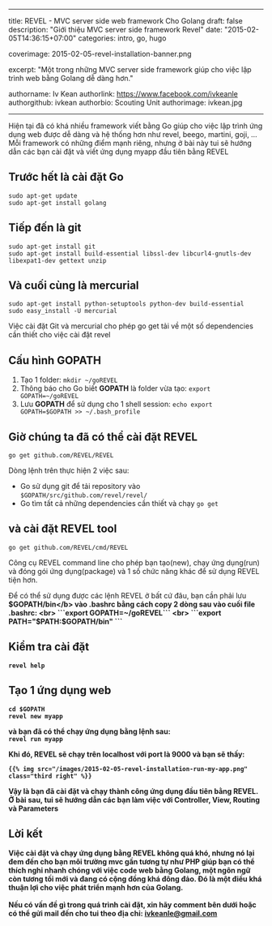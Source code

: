 
---

title: REVEL - MVC server side web framework Cho Golang
draft: false
description: "Giới thiệu MVC server side framework Revel"
date: "2015-02-05T14:36:15+07:00"
categories: intro, go, hugo

coverimage: 2015-02-05-revel-installation-banner.png

excerpt: "Một trong những MVC server side framework giúp cho việc lập trình web bằng Golang dễ dàng hơn."

authorname: Iv Kean
authorlink: https://www.facebook.com/ivkeanle
authorgithub: ivkean
authorbio: Scouting Unit
authorimage: ivkean.jpg

---

Hiện tại đã có khá nhiều framework viết bằng Go giúp cho việc lập trình ứng dụng web được dễ dàng và hệ thống hơn như revel, beego, martini, goji, … Mỗi framework có những điểm mạnh riêng, nhưng ở bài này tui sẽ hướng dẫn các bạn cài đặt và viết ứng dụng myapp đầu tiên bằng REVEL

## Trước hết là cài đặt Go
```sudo apt-get update```<br>
```sudo apt-get install golang ```

## Tiếp đến là  git 
```sudo apt-get install git``` <br>
```sudo apt-get install build-essential libssl-dev libcurl4-gnutls-dev libexpat1-dev gettext unzip```


## Và cuối cùng là mercurial 
```sudo apt-get install python-setuptools python-dev build-essential``` <br>
```sudo easy_install -U mercurial```<br>

Việc cài đặt Git và mercurial cho phép go get tải về một số dependencies cần thiết cho việc cài đặt revel

## Cấu hình GOPATH 
1. Tạo 1 folder: ```mkdir ~/goREVEL``` <br>
2. Thông báo cho Go biết <b>GOPATH</b> là folder vừa tạo: ```export GOPATH=~/goREVEL``` <br>
3. Lưu <b>GOPATH</b> để sử dụng cho 1 shell session: ```echo export GOPATH=$GOPATH >> ~/.bash_profile``` 

## Giờ chúng ta đã có thể cài đặt REVEL
```go get github.com/REVEL/REVEL```<br>

Dòng lệnh trên thực hiện 2 việc sau:
+ Go sử dụng git để tải repository vào ```$GOPATH/src/github.com/revel/revel/```
+ Go tìm tất cả những dependencies cần thiết và chạy ```go get```

## và cài đặt REVEL tool	 
```go get github.com/REVEL/cmd/REVEL``` <br>

Công cụ REVEL command line cho phép bạn tạo(new), chạy ứng dụng(run) và đóng gói ứng dụng(package) và 1 số chức năng khác để sử dụng REVEL tiện hơn.  <br>

Để có thể sử dụng được các lệnh REVEL ở bất cứ đâu, bạn cần phải lưu <b>$GOPATH/bin</b> vào .bashrc bằng cách copy 2 dòng sau vào cuối file .bashrc: <br>
```export GOPATH=~/goREVEL```  <br>
```export PATH="$PATH:$GOPATH/bin" ```
	
## Kiểm tra cài đặt 
```revel help``` 

## Tạo 1 ứng dụng web

```cd $GOPATH``` <br>
```revel new myapp``` <br>

và bạn đã có thể chạy ứng dụng bằng lệnh sau: <br>
    ```revel run myapp``` <br>

Khi đó, REVEL sẽ chạy trên localhost với port là 9000 và bạn sẽ thấy: <br>

	{{% img src="/images/2015-02-05-revel-installation-run-my-app.png" class="third right" %}}

Vậy là bạn đã cài đặt và chạy thành công ứng dụng đầu tiên bằng REVEL. <br>
Ở bài sau, tui sẽ hướng dẫn các bạn làm việc với Controller, View, Routing và Parameters <br>

## Lời kết
Việc cài đặt và chạy ứng dụng bằng REVEL không quá khó, nhưng nó lại đem đến cho bạn môi trường mvc gần tương tự như PHP giúp bạn có thể thích nghi nhanh chóng với việc code web bằng Golang, một ngôn ngữ còn tương tối mới và đang có cộng đồng khá đông đảo. Đó là một điều khá thuận lợi cho việc phát triển mạnh hơn của Golang. <br><br>Nếu có vấn đề gì trong quá trình cài đặt, xin hãy comment bên dưới hoặc có thể gửi mail đến cho tui theo địa chỉ: ivkeanle@gmail.com
 
